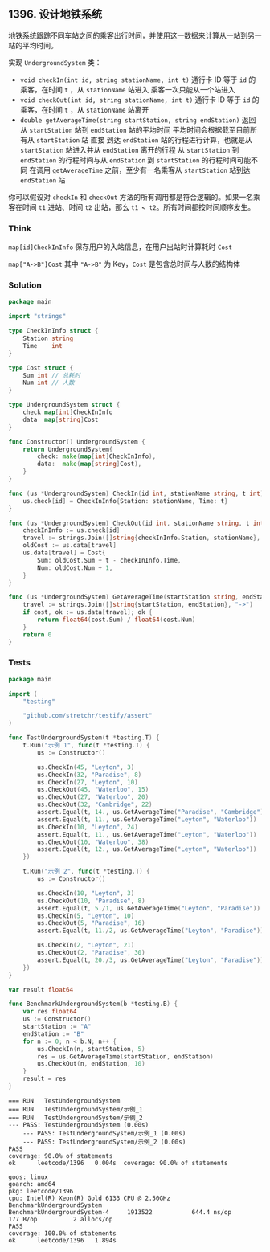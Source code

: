 ## 1396. 设计地铁系统

地铁系统跟踪不同车站之间的乘客出行时间，并使用这一数据来计算从一站到另一站的平均时间。

实现 `UndergroundSystem` 类：

- `void checkIn(int id, string stationName, int t)`
  通行卡 ID 等于 `id` 的乘客，在时间 `t` ，从 `stationName` 站进入
  乘客一次只能从一个站进入
- `void checkOut(int id, string stationName, int t)`
  通行卡 ID 等于 `id` 的乘客，在时间 `t` ，从 `stationName` 站离开
- `double getAverageTime(string startStation, string endStation)`
  返回从 `startStation` 站到 `endStation` 站的平均时间
  平均时间会根据截至目前所有从 `startStation` 站 直接 到达 `endStation` 站的行程进行计算，也就是从 `startStation` 站进入并从 `endStation` 离开的行程
  从 `startStation` 到 `endStation` 的行程时间与从 `endStation` 到 `startStation` 的行程时间可能不同
  在调用 `getAverageTime` 之前，至少有一名乘客从 `startStation` 站到达 `endStation` 站

你可以假设对 `checkIn` 和 `checkOut` 方法的所有调用都是符合逻辑的。如果一名乘客在时间 `t1` 进站、时间 `t2` 出站，那么 `t1 < t2`。所有时间都按时间顺序发生。

### Think

`map[id]CheckInInfo` 保存用户的入站信息，在用户出站时计算耗时 `Cost`

`map["A->B"]Cost` 其中 `"A->B"` 为 Key，`Cost` 是包含总时间与人数的结构体

### Solution

```go
package main

import "strings"

type CheckInInfo struct {
	Station string
	Time    int
}

type Cost struct {
	Sum int // 总耗时
	Num int // 人数
}

type UndergroundSystem struct {
	check map[int]CheckInInfo
	data  map[string]Cost
}

func Constructor() UndergroundSystem {
	return UndergroundSystem{
		check: make(map[int]CheckInInfo),
		data:  make(map[string]Cost),
	}
}

func (us *UndergroundSystem) CheckIn(id int, stationName string, t int) {
	us.check[id] = CheckInInfo{Station: stationName, Time: t}
}

func (us *UndergroundSystem) CheckOut(id int, stationName string, t int) {
	checkInInfo := us.check[id]
	travel := strings.Join([]string{checkInInfo.Station, stationName}, "->")
	oldCost := us.data[travel]
	us.data[travel] = Cost{
		Sum: oldCost.Sum + t - checkInInfo.Time,
		Num: oldCost.Num + 1,
	}
}

func (us *UndergroundSystem) GetAverageTime(startStation string, endStation string) float64 {
	travel := strings.Join([]string{startStation, endStation}, "->")
	if cost, ok := us.data[travel]; ok {
		return float64(cost.Sum) / float64(cost.Num)
	}
	return 0
}
```

### Tests

```go
package main

import (
	"testing"

	"github.com/stretchr/testify/assert"
)

func TestUndergroundSystem(t *testing.T) {
	t.Run("示例 1", func(t *testing.T) {
		us := Constructor()

		us.CheckIn(45, "Leyton", 3)
		us.CheckIn(32, "Paradise", 8)
		us.CheckIn(27, "Leyton", 10)
		us.CheckOut(45, "Waterloo", 15)
		us.CheckOut(27, "Waterloo", 20)
		us.CheckOut(32, "Cambridge", 22)
		assert.Equal(t, 14., us.GetAverageTime("Paradise", "Cambridge"))
		assert.Equal(t, 11., us.GetAverageTime("Leyton", "Waterloo"))
		us.CheckIn(10, "Leyton", 24)
		assert.Equal(t, 11., us.GetAverageTime("Leyton", "Waterloo"))
		us.CheckOut(10, "Waterloo", 38)
		assert.Equal(t, 12., us.GetAverageTime("Leyton", "Waterloo"))
	})

	t.Run("示例 2", func(t *testing.T) {
		us := Constructor()

		us.CheckIn(10, "Leyton", 3)
		us.CheckOut(10, "Paradise", 8)
		assert.Equal(t, 5./1, us.GetAverageTime("Leyton", "Paradise"))
		us.CheckIn(5, "Leyton", 10)
		us.CheckOut(5, "Paradise", 16)
		assert.Equal(t, 11./2, us.GetAverageTime("Leyton", "Paradise"))

		us.CheckIn(2, "Leyton", 21)
		us.CheckOut(2, "Paradise", 30)
		assert.Equal(t, 20./3, us.GetAverageTime("Leyton", "Paradise"))
	})
}

var result float64

func BenchmarkUndergroundSystem(b *testing.B) {
	var res float64
	us := Constructor()
	startStation := "A"
	endStation := "B"
	for n := 0; n < b.N; n++ {
		us.CheckIn(n, startStation, 5)
		res = us.GetAverageTime(startStation, endStation)
		us.CheckOut(n, endStation, 10)
	}
	result = res
}
```

```plaintext
=== RUN   TestUndergroundSystem
=== RUN   TestUndergroundSystem/示例_1
=== RUN   TestUndergroundSystem/示例_2
--- PASS: TestUndergroundSystem (0.00s)
    --- PASS: TestUndergroundSystem/示例_1 (0.00s)
    --- PASS: TestUndergroundSystem/示例_2 (0.00s)
PASS
coverage: 90.0% of statements
ok  	leetcode/1396	0.004s	coverage: 90.0% of statements
```

```plaintext
goos: linux
goarch: amd64
pkg: leetcode/1396
cpu: Intel(R) Xeon(R) Gold 6133 CPU @ 2.50GHz
BenchmarkUndergroundSystem
BenchmarkUndergroundSystem-4   	 1913522	       644.4 ns/op	     177 B/op	       2 allocs/op
PASS
coverage: 100.0% of statements
ok  	leetcode/1396	1.894s
```

